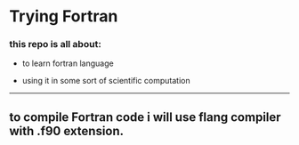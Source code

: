 # Trying Fortran


### this repo is all about:

- to learn fortran language 


- using it in some sort of scientific computation 

---
to compile Fortran code i will use **flang** compiler with **.f90** extension.
---
